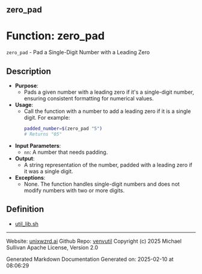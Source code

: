## zero_pad
# Function: zero_pad
`zero_pad` - Pad a Single-Digit Number with a Leading Zero
## Description
- **Purpose**: 
  - Pads a given number with a leading zero if it's a single-digit number, ensuring consistent formatting for numerical values.
- **Usage**: 
  - Call the function with a number to add a leading zero if it is a single digit. For example:
    ```bash
    padded_number=$(zero_pad "5")
    # Returns "05"
    ```
- **Input Parameters**: 
  - `nn`: A number that needs padding.
- **Output**: 
  - A string representation of the number, padded with a leading zero if it was a single digit.
- **Exceptions**: 
  - None. The function handles single-digit numbers and does not modify numbers with two or more digits.

## Definition 

* [util_lib.sh](../util_lib_sh.md)
---

Website: [unixwzrd.ai](https://unixwzrd.ai)
Github Repo: [venvutil](https://github.com/unixwzrd/venvutil)
Copyright (c) 2025 Michael Sullivan
Apache License, Version 2.0

Generated Markdown Documentation
Generated on: 2025-02-10 at 08:06:29
